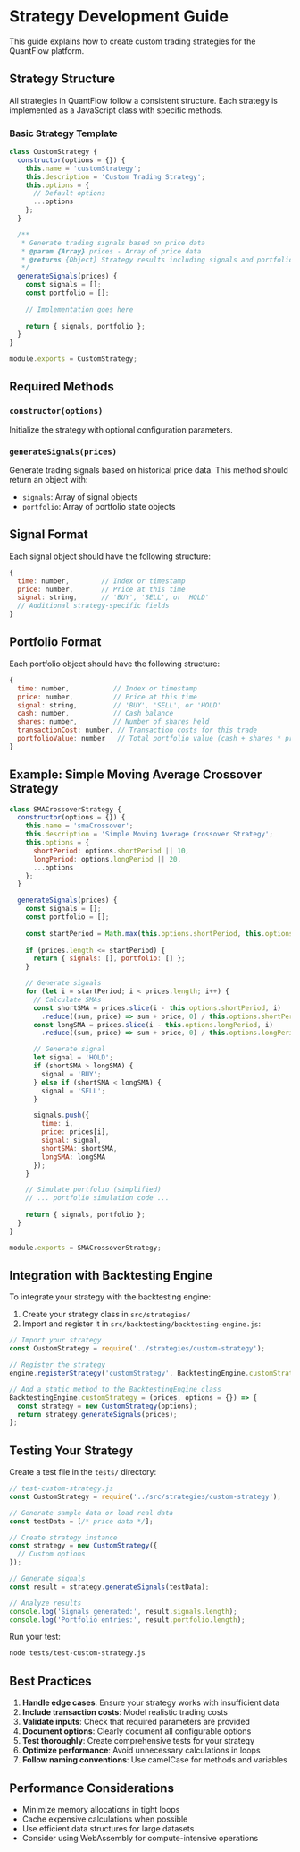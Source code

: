 # Strategy Development Guide

This guide explains how to create custom trading strategies for the QuantFlow platform.

## Strategy Structure

All strategies in QuantFlow follow a consistent structure. Each strategy is implemented as a JavaScript class with specific methods.

### Basic Strategy Template

```javascript
class CustomStrategy {
  constructor(options = {}) {
    this.name = 'customStrategy';
    this.description = 'Custom Trading Strategy';
    this.options = {
      // Default options
      ...options
    };
  }

  /**
   * Generate trading signals based on price data
   * @param {Array} prices - Array of price data
   * @returns {Object} Strategy results including signals and portfolio data
   */
  generateSignals(prices) {
    const signals = [];
    const portfolio = [];
    
    // Implementation goes here
    
    return { signals, portfolio };
  }
}

module.exports = CustomStrategy;
```

## Required Methods

### `constructor(options)`
Initialize the strategy with optional configuration parameters.

### `generateSignals(prices)`
Generate trading signals based on historical price data. This method should return an object with:
- `signals`: Array of signal objects
- `portfolio`: Array of portfolio state objects

## Signal Format

Each signal object should have the following structure:

```javascript
{
  time: number,        // Index or timestamp
  price: number,       // Price at this time
  signal: string,      // 'BUY', 'SELL', or 'HOLD'
  // Additional strategy-specific fields
}
```

## Portfolio Format

Each portfolio object should have the following structure:

```javascript
{
  time: number,           // Index or timestamp
  price: number,          // Price at this time
  signal: string,         // 'BUY', 'SELL', or 'HOLD'
  cash: number,           // Cash balance
  shares: number,         // Number of shares held
  transactionCost: number, // Transaction costs for this trade
  portfolioValue: number   // Total portfolio value (cash + shares * price)
}
```

## Example: Simple Moving Average Crossover Strategy

```javascript
class SMACrossoverStrategy {
  constructor(options = {}) {
    this.name = 'smaCrossover';
    this.description = 'Simple Moving Average Crossover Strategy';
    this.options = {
      shortPeriod: options.shortPeriod || 10,
      longPeriod: options.longPeriod || 20,
      ...options
    };
  }

  generateSignals(prices) {
    const signals = [];
    const portfolio = [];
    
    const startPeriod = Math.max(this.options.shortPeriod, this.options.longPeriod);
    
    if (prices.length <= startPeriod) {
      return { signals: [], portfolio: [] };
    }

    // Generate signals
    for (let i = startPeriod; i < prices.length; i++) {
      // Calculate SMAs
      const shortSMA = prices.slice(i - this.options.shortPeriod, i)
        .reduce((sum, price) => sum + price, 0) / this.options.shortPeriod;
      const longSMA = prices.slice(i - this.options.longPeriod, i)
        .reduce((sum, price) => sum + price, 0) / this.options.longPeriod;

      // Generate signal
      let signal = 'HOLD';
      if (shortSMA > longSMA) {
        signal = 'BUY';
      } else if (shortSMA < longSMA) {
        signal = 'SELL';
      }

      signals.push({
        time: i,
        price: prices[i],
        signal: signal,
        shortSMA: shortSMA,
        longSMA: longSMA
      });
    }

    // Simulate portfolio (simplified)
    // ... portfolio simulation code ...
    
    return { signals, portfolio };
  }
}

module.exports = SMACrossoverStrategy;
```

## Integration with Backtesting Engine

To integrate your strategy with the backtesting engine:

1. Create your strategy class in `src/strategies/`
2. Import and register it in `src/backtesting/backtesting-engine.js`:

```javascript
// Import your strategy
const CustomStrategy = require('../strategies/custom-strategy');

// Register the strategy
engine.registerStrategy('customStrategy', BacktestingEngine.customStrategy);

// Add a static method to the BacktestingEngine class
BacktestingEngine.customStrategy = (prices, options = {}) => {
  const strategy = new CustomStrategy(options);
  return strategy.generateSignals(prices);
};
```

## Testing Your Strategy

Create a test file in the `tests/` directory:

```javascript
// test-custom-strategy.js
const CustomStrategy = require('../src/strategies/custom-strategy');

// Generate sample data or load real data
const testData = [/* price data */];

// Create strategy instance
const strategy = new CustomStrategy({
  // Custom options
});

// Generate signals
const result = strategy.generateSignals(testData);

// Analyze results
console.log('Signals generated:', result.signals.length);
console.log('Portfolio entries:', result.portfolio.length);
```

Run your test:
```bash
node tests/test-custom-strategy.js
```

## Best Practices

1. **Handle edge cases**: Ensure your strategy works with insufficient data
2. **Include transaction costs**: Model realistic trading costs
3. **Validate inputs**: Check that required parameters are provided
4. **Document options**: Clearly document all configurable options
5. **Test thoroughly**: Create comprehensive tests for your strategy
6. **Optimize performance**: Avoid unnecessary calculations in loops
7. **Follow naming conventions**: Use camelCase for methods and variables

## Performance Considerations

- Minimize memory allocations in tight loops
- Cache expensive calculations when possible
- Use efficient data structures for large datasets
- Consider using WebAssembly for compute-intensive operations